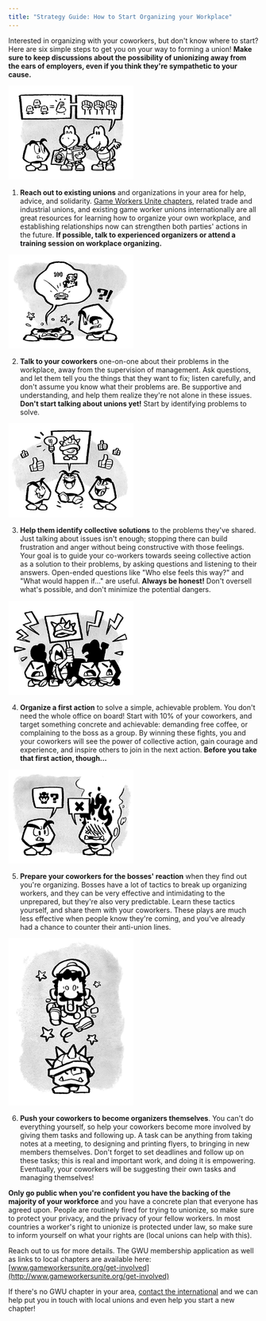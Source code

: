 ```yaml
---
title: "Strategy Guide: How to Start Organizing your Workplace"
---
```

Interested in organizing with your coworkers, but don't know where to start?
Here are six simple steps to get you on your way to forming a union! **Make sure
to keep discussions about the possibility of unionizing away from the ears of
employers, even if you think they're sympathetic to your cause.**

<div class="md-img">
<img
src="/images/Goomba_01.png"
alt=""
style="width:50%;"
/>
</div>

1. **Reach out to existing unions** and organizations in your area for help,
   advice, and solidarity. [Game Workers Unite
   chapters](https://www.gameworkersunite.org), related trade and industrial
   unions, and existing game worker unions internationally are all great
   resources for learning how to organize your own workplace, and establishing
   relationships now can strengthen both parties' actions in the future. **If
   possible, talk to experienced organizers or attend a training session on
   workplace organizing.**

<div class="md-img">
<img
src="/images/Goomba_02.png"
alt=""
style="width:50%;"
/>
</div>

2. **Talk to your coworkers** one-on-one about their problems in the workplace,
   away from the supervision of management. Ask questions, and let them tell you
   the things that they want to fix; listen carefully, and don't assume you know
   what their problems are. Be supportive and understanding, and help them
   realize they're not alone in these issues. **Don't start talking about unions
   yet!** Start by identifying problems to solve.

<div class="md-img">
<img
src="/images/Goomba_03.png"
alt=""
style="width:50%;"
/>
</div>

3. **Help them identify collective solutions** to the problems they've shared.
   Just talking about issues isn't enough; stopping there can build frustration
   and anger without being constructive with those feelings. Your goal is to
   guide your co-workers towards seeing collective action as a solution to their
   problems, by asking questions and listening to their answers. Open-ended
   questions like "Who else feels this way?" and "What would happen if…" are
   useful. **Always be honest!** Don't oversell what's possible, and don't
   minimize the potential dangers.
   
<div class="md-img">
<img
src="/images/Goomba_04.png"
alt=""
style="width:50%;"
/>
</div>

4. **Organize a first action** to solve a simple, achievable problem. You don't
   need the whole office on board! Start with 10% of your coworkers, and target
   something concrete and achievable: demanding free coffee, or complaining to
   the boss as a group. By winning these fights, you and your coworkers will see
   the power of collective action, gain courage and experience, and inspire
   others to join in the next action. **Before you take that first action,
   though…**
   
<div class="md-img">
<img
src="/images/Goomba_05.png"
alt=""
style="width:50%;"
/>
</div>

5. **Prepare your coworkers for the bosses' reaction** when they find out you're
   organizing. Bosses have a lot of tactics to break up organizing workers, and
   they can be very effective and intimidating to the unprepared, but they're
   also very predictable. Learn these tactics yourself, and share them with your
   coworkers. These plays are much less effective when people know they're
   coming, and you've already had a chance to counter their anti-union lines.
   
<div class="md-img">
<img
src="/images/Goomba_06.png"
alt=""
style="width:50%;"
/>
</div>

6. **Push your coworkers to become organizers themselves**. You can't do
   everything yourself, so help your coworkers become more involved by giving
   them tasks and following up. A task can be anything from taking notes at a
   meeting, to designing and printing flyers, to bringing in new members
   themselves. Don't forget to set deadlines and follow up on these tasks; this
   is real and important work, and doing it is empowering. Eventually, your
   coworkers will be suggesting their own tasks and managing themselves!

**Only go public when you're confident you have the backing of the majority of
your workforce** and you have a concrete plan that everyone has agreed upon.
People are routinely fired for trying to unionize, so make sure to protect your
privacy, and the privacy of your fellow workers. In most countries a worker's
right to unionize is protected under law, so make sure to inform yourself on
what your rights are (local unions can help with this).

Reach out to us for more details. The GWU membership application as well as
links to local chapters are available here:
[www.gameworkersunite.org/get-involved](http://www.gameworkersunite.org/get-involved)

If there's no GWU chapter in your area, [contact the
international](https://www.gameworkersunite.org/contact-us) and we can help put
you in touch with local unions and even help you start a new chapter!
